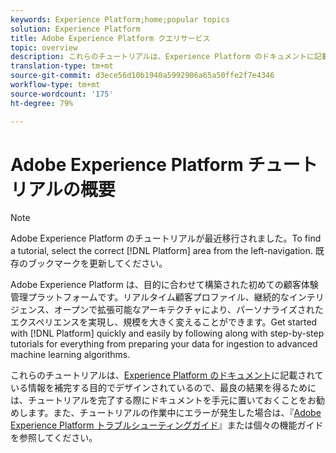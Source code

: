 ```yaml
---
keywords: Experience Platform;home;popular topics
solution: Experience Platform
title: Adobe Experience Platform クエリサービス
topic: overview
description: これらのチュートリアルは、Experience Platform のドキュメントに記載されている情報を補完する目的で設計されているので、最良の結果を得るために、チュートリアルを完了する際にドキュメントを手元に置いておくことをお勧めします。
translation-type: tm+mt
source-git-commit: d3ece56d10b1940a5992906a65a50ffe2f7e4346
workflow-type: tm+mt
source-wordcount: '175'
ht-degree: 79%

---
```



# Adobe Experience Platform チュートリアルの概要

>[!NOTE]
>
>Adobe Experience Platform のチュートリアルが最近移行されました。To find a tutorial, select the correct [!DNL Platform] area from the left-navigation. 既存のブックマークを更新してください。

Adobe Experience Platform は、目的に合わせて構築された初めての顧客体験管理プラットフォームです。リアルタイム顧客プロファイル、継続的なインテリジェンス、オープンで拡張可能なアーキテクチャにより、パーソナライズされたエクスペリエンスを実現し、規模を大きく変えることができます。Get started with [!DNL Platform] quickly and easily by following along with step-by-step tutorials for everything from preparing your data for ingestion to advanced machine learning algorithms.

これらのチュートリアルは、[Experience Platform のドキュメント](../landing/documentation/overview.md)に記載されている情報を補完する目的でデザインされているので、最良の結果を得るためには、チュートリアルを完了する際にドキュメントを手元に置いておくことをお勧めします。また、チュートリアルの作業中にエラーが発生した場合は、『[Adobe Experience Platform トラブルシューティングガイド](../landing/troubleshooting.md)』または個々の機能ガイドを参照してください。